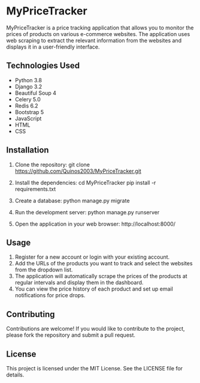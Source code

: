 # MyPriceTracker

MyPriceTracker is a price tracking application that allows you to monitor the prices of products on various e-commerce websites. The application uses web scraping to extract the relevant information from the websites and displays it in a user-friendly interface.

## Technologies Used

- Python 3.8
- Django 3.2
- Beautiful Soup 4
- Celery 5.0
- Redis 6.2
- Bootstrap 5
- JavaScript
- HTML
- CSS

## Installation

1. Clone the repository:
git clone https://github.com/Quinos2003/MyPriceTracker.git

2. Install the dependencies:
cd MyPriceTracker
pip install -r requirements.txt

3. Create a database:
python manage.py migrate

4. Run the development server:
python manage.py runserver

5. Open the application in your web browser:
http://localhost:8000/

## Usage

1. Register for a new account or login with your existing account.
2. Add the URLs of the products you want to track and select the websites from the dropdown list.
3. The application will automatically scrape the prices of the products at regular intervals and display them in the dashboard.
4. You can view the price history of each product and set up email notifications for price drops.

## Contributing
Contributions are welcome! If you would like to contribute to the project, please fork the repository and submit a pull request.

## License
This project is licensed under the MIT License. See the LICENSE file for details.

